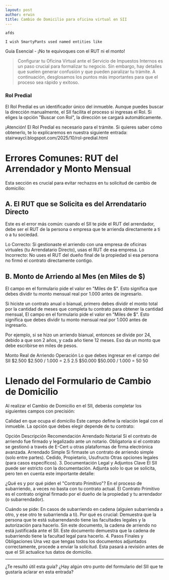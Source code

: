 ```yaml
---
layout: post
author: erwin
title: Cambio de Domicilio para oficina virtual en SII
---
```


    afds

    I wish SmartyPants used named entities like

Guía Esencial - ¡No te equivoques con el RUT ni el monto!


>Configurar tu Oficina Virtual ante el Servicio de Impuestos Internos es un paso crucial para formalizar tu negocio. Sin embargo, hay detalles que suelen generar confusión y que pueden paralizar tu trámite. A continuación, desglosamos los puntos más importantes para que el proceso sea rápido y exitoso.

### Rol Predial
El Rol Predial es un identificador único del inmueble. Aunque puedes buscar la dirección manualmente, el SII facilita el proceso si ingresas el Rol. Si eliges la opción "Buscar con Rol", la dirección se cargará automáticamente.

¡Atención! El Rol Predial es necesario para el trámite. Si quieres saber cómo obtenerlo, te lo explicaremos en nuestra siguiente entrada:
stairwaycl.blogspot.com/2025/10/rol-predial.html


# Errores Comunes: RUT del Arrendador y Monto Mensual
Esta sección es crucial para evitar rechazos en tu solicitud de cambio de domicilio:

## A. El RUT que se Solicita es del Arrendatario Directo
Este es el error más común: cuando el SII te pide el RUT del arrendador, debe ser el RUT de la persona o empresa que te arrienda directamente a ti o a tu sociedad.

Lo Correcto: Si gestionaste el arriendo con una empresa de oficinas virtuales (tu Arrendatario Directo), usas el RUT de esa empresa.
Lo Incorrecto: No uses el RUT del dueño final de la propiedad si esa persona no firmó el contrato directamente contigo.

## B. Monto de Arriendo al Mes (en Miles de $)
El campo en el formulario pide el valor en "Miles de $". Esto significa que debes dividir tu monto mensual real por 1.000 antes de ingresarlo.

Si hiciste un contrato anual o bianual, primero debes dividir el monto total por la cantidad de meses que completa tu contrato para obtener la cantidad mensual,  El campo en el formulario pide el valor en "Miles de $". Esto significa que debes dividir tu monto mensual real por 1.000 antes de ingresarlo.

Por ejemplo, si se hizo un arriendo bianual, entonces se divide por 24, debido a que son 2 años, y cada año tiene 12 meses. Eso da un monto que debe escribirse en miles de pesos.

Monto Real de Arriendo	Operación	Lo que debes ingresar en el campo del SII
$2.500	$2.500 / 1.000 = 2.5	2.5
$50.000	$50.000 / 1.000 = 50	50
# Llenado del Formulario de Cambio de Domicilio
Al realizar el Cambio de Domicilio en el SII, deberás completar los siguientes campos con precisión:

Calidad en que ocupa el domicilio
Este campo define la relación legal con el inmueble. La opción que debes elegir depende de tu contrato:







Opción	Descripción	Recomendación
Arrendado Notarial	Si el contrato de arriendo fue firmado y legalizado ante un notario.	Obligatoria si el contrato se gestionó a través de E-Cert u otras plataformas de firma electrónica avanzada.
Arrendado Simple	Si firmaste un contrato de arriendo simple (solo entre partes).
Cedido, Propietario, Usufructo	Otras opciones legales (para casos específicos).
3. Documentación Legal y Adjuntos Clave
El SII puede ser estricto con la documentación. Adjunta solo lo que se solicita, pero ten en cuenta este importante detalle:

¿Qué es y por qué piden el "Contrato Primitivo"?
En el proceso de subarriendo, a veces no basta con tu contrato actual. El Contrato Primitivo es el contrato original firmado por el dueño de la propiedad y tu arrendador (o subarrendador).

Cuándo se pide: En casos de subarriendo en cadena (alguien subarrienda a otro, y ese otro te subarrienda a ti).
Por qué es crucial: Demuestra que la persona que te está subarrendando tiene las facultades legales y la autorización para hacerlo. Sin este documento, la cadena de arriendo no está justificada ante el SII. Este documento demuestra que la cadena de subarriendo tiene la facultad legal para hacerlo.
4. Pasos Finales y Obligaciones
Una vez que tengas todos los documentos adjuntados correctamente, procede a enviar la solicitud. Esta pasará a revisión antes de que el SII actualice tus datos de domicilio.

---

¿Te resultó útil esta guía? ¿Hay algún otro punto del formulario del SII que te gustaría aclarar en esta entrada?
